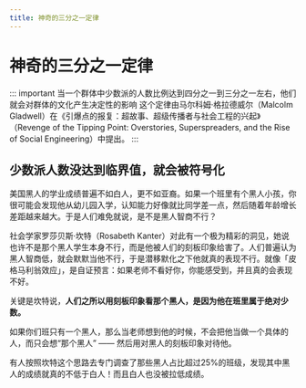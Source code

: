```yaml
---
title: 神奇的三分之一定律
---
```


# 神奇的三分之一定律

::: important 当一个群体中少数派的人数比例达到四分之一到三分之一左右，他们就会对群体的文化产生决定性的影响
这个定律由马尔科姆·格拉德威尔（Malcolm Gladwell）在《引爆点的报复：超故事、超级传播者与社会工程的兴起》（Revenge of the Tipping Point: Overstories, Superspreaders, and the Rise of Social Engineering）中提出。
:::

## 少数派人数没达到临界值，就会被符号化

美国黑人的学业成绩普遍不如白人，更不如亚裔。如果一个班里有个黑人小孩，你很可能会发现他从幼儿园入学，认知能力好像就比同学差一点，然后随着年龄增长差距越来越大。于是人们难免就说，是不是黑人智商不行？

社会学家罗莎贝斯·坎特（Rosabeth Kanter）对此有一个极为精彩的洞见，她说也许不是那个黑人学生本身不行，而是他被人们的刻板印象给害了。人们普遍认为黑人智商低，就会默默当他不行，于是潜移默化之下他就真的表现不行。就像「皮格马利翁效应」，是自证预言：如果老师不看好你，你能感受到，并且真的会表现不好。

关键是坎特说，**人们之所以用刻板印象看那个黑人，是因为他在班里属于绝对少数。**

如果你们班只有一个黑人，那么当老师想到他的时候，不会把他当做一个具体的人，而只会想“那个黑人” —— 然后用对黑人的刻板印象对待他。

有人按照坎特这个思路去专门调查了那些黑人占比超过25%的班级，发现其中黑人的成绩就真的不低于白人！而且白人也没被拉低成绩。
